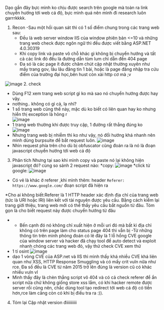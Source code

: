 Dạo gần đây bực mình ko chịu được search trên google mà toàn ra link chuyển hướng tới web cá độ, bực mình quá nên mình đi research luôn garrrkkkk.
1. Recon
   -Sau một hồi quan sát thì có 1 số điểm chung trong các trang web sau:
   + Đều là web server window IIS của window phiên bản <=10 và những trang web check được ngôn ngữ thì đều được viết bằng ASP.NET 4.0.30319
   + Khi copy link và paste vô chỗ khác gì không bị chuyển hướng và tất cả các link đó đều là đường dẫn tùm lum chỉ dẫn đến 404 page
   + Đa só là các page ít được chăm chút cập nhật thường xuyên như mấy trang gov, lâu lâu đăng tin 1 bài, hoặc là page đăng nhập tra cứu điểm của trường đại học,bên hust còn xài http cơ mà ;v
   
![image](https://github.com/vanatka10/research/assets/126310360/a5ffe4c7-20cd-4645-ba98-d3f85c218769)
2. check
- Dùng F12 xem trang web script gì ko mà sao nó chuyển hướng được hay vậy.
- nothing.. không có gì cả, lạ nhỉ?
-  1 số trang web cũng thế này, mặc dù ko biết có liên quan hay ko nhưng hiển thị exception là hỏng r  
![image](https://github.com/vanatka10/research/assets/126310360/9102bc13-1483-4a24-a113-a29a9573ea3f)
- 1 trang web thường khi được truy cập, 1 đường rất thẳng đúng ko
 ![image](https://github.com/vanatka10/research/assets/126310360/87e93bdd-29b8-485a-911a-289476b6be93)
- Nhưng trang web bị nhiễm thì ko như vậy, nó đổi hướng khá nhanh nên mình dùng burpsuite để bắt request luôn.
![image](https://github.com/vanatka10/research/assets/126310360/808fe6a6-5721-4892-a68e-5f63d8895a1a)
- Nhìn request phía trên cho dù bị obfuscator cũng đoán ra là nó là đoạn javascript chuyển hướng tới web cá độ
3. Phân tích
  Nhưng tại sao khi mình copy và paste nó lại không hiện javascript đó? cùng so sánh 2 request nào:
  *copy:
  ![image](https://github.com/vanatka10/research/assets/126310360/5ccd3978-02c7-4bad-84e0-fbd7370a131f)
  *click từ google:
  ![image](https://github.com/vanatka10/research/assets/126310360/c1441b2a-ef75-437f-9c49-bcbbd99d7dce)
  - Có vẻ là khác ở referer ,khi mình thêm: header ```Referer: https://www.google.com/``` đoạn script đã hiện ra
  
  *Cho ai không biết:Referer là 1 HTTP header xác định địa chỉ của trang web (tức là URI hoặc IRI) liên kết với tài nguyên được yêu cầu. Bằng cách kiểm lại trang giới thiệu, trang web mới có thể thấy yêu cầu bắt nguồn từ đâu. Tóm gọn là cho biết request này được chuyển hướng từ đâu
  - - Bến cạnh đó nó không chỉ xuất hiện ở mỗi uri đó mà bất kì địa chỉ không có trên page làm cho status page 404 thì vẫn bị
  -Từ những thông tin trên mình phỏng đoán có lẽ đây là 1 lỗ hổng CVE google của window server và hacker đã chạy tool để auto detect và exploit nhanh chóng các trang web đó, vậy thử check CVE xem thử
  - 1 tí osint
     ![image](https://github.com/vanatka10/research/assets/126310360/5961386b-b0c0-4914-855b-a03943f62ff3)
  - dạo 1 vòng CVE của ASP.net và IIS thì mình thấy khá nhiều CVE khá liên quan như XSS, HTTP Response Smuggling và có mấy crit vuln nữa như rce. Đa số đều là CVE từ năm 2015 trở lên đúng là version cũ có khác nhiều vuln vl
  - Mình thấy đây là chèn thẳng script vô 404 và có cả check referer để ẩn script nữa chứ không giống store xss lắm, có khi hacker remote được server rồi cũng nên, chắc dùng tool tạo redirect tới web cá độ có tiền hơn,rce làm căng còn có khi bị điều tra ra :)).
  4. Tóm lại
    Cập nhật version điiiiiiiiii
  







